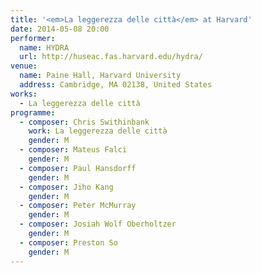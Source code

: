 ```yaml
---
title: '<em>La leggerezza delle città</em> at Harvard'
date: 2014-05-08 20:00
performer:
  name: HYDRA
  url: http://huseac.fas.harvard.edu/hydra/
venue:
  name: Paine Hall, Harvard University
  address: Cambridge, MA 02138, United States
works:
  - La leggerezza delle città
programme:
  - composer: Chris Swithinbank
    work: La leggerezza delle città
    gender: M
  - composer: Mateus Falci
    gender: M
  - composer: Paul Hansdorff
    gender: M
  - composer: Jiho Kang
    gender: M
  - composer: Peter McMurray
    gender: M
  - composer: Josiah Wolf Oberholtzer
    gender: M
  - composer: Preston So
    gender: M
---
```

